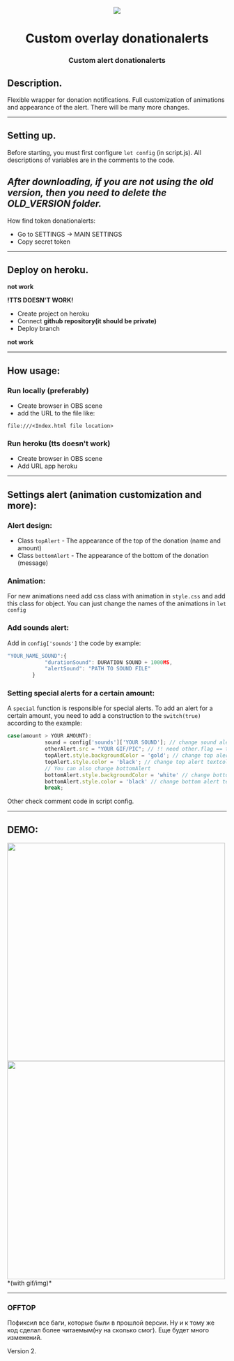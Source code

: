 <p align="center">
  <img src="https://acc-gt.ru/wp-content/uploads/2021/03/ch_129310_UnSh.png">
  <br>
  <h1 align="center">Custom overlay donationalerts</h1>
  <h3 align="center">Custom alert donationalerts</h3>
</p>


## Description.
Flexible wrapper for donation notifications. Full customization of animations and appearance of the alert. There will be many more changes. 

---

## Setting up.
Before starting, you must first configure ```let config``` (in script.js).
All descriptions of variables are in the comments to the code.

*After downloading, if you are not using the old version, then you need to delete the OLD_VERSION folder.*
-

How find token donationalerts:
* Go to SETTINGS -> MAIN SETTINGS 
* Copy secret token 

---

## Deploy on heroku.
**not work**

**!TTS DOESN'T WORK!**
* Create project on heroku
* Connect **github repository(it should be private)**
* Deploy branch

**not work**

---

## How usage:

###  Run locally (preferably)
* Create browser in OBS scene
* add the URL to the file like:
```
file:///<Index.html file location>
``` 
### Run heroku (tts doesn't work)
* Create browser in OBS scene
* Add URL app heroku

---

## Settings alert (animation customization and more):

### Alert design:
* Class ```topAlert``` - The appearance of the top of the donation (name and amount)
* Class ```bottomAlert``` - The appearance of the bottom of the donation (message)

### Animation:
For new animations need add css class with animation in ```style.css``` and add this class for object. You can just change the names of the animations in ```let config```

### Add sounds alert:
Add in ```config['sounds']``` the code by example:
```js
"YOUR_NAME_SOUND":{
            "durationSound": DURATION SOUND + 1000MS,
            "alertSound": "PATH TO SOUND FILE"
        }
```


### Setting special alerts for a certain amount:

A ```special``` function is responsible for special alerts. To add an alert for a certain amount, you need to add a construction to the ```switch(true)``` according to the example:
```js
case(amount > YOUR AMOUNT): 
            sound = config['sounds']['YOUR SOUND']; // change sound alert
            otherAlert.src = "YOUR GIF/PIC"; // !! need other.flag == true !! if ==false alert will not work 
            topAlert.style.backgroundColor = 'gold'; // change top alert backgroundcolor to gold.You can change for any other color.
            topAlert.style.color = 'black'; // change top alert textcolor to gold. You can change for any other color.
            // You can also change bottomAlert
            bottomAlert.style.backgroundColor = 'white' // change bottom alert backgroundcolor to white. You can change for any other color.
            bottomAlert.style.color = 'black' // change bottom alert textcolor to black. You can change for any other color.
            break;
```
Other check comment code in script config.

---

## DEMO:
<img src="https://i.imgur.com/TjA0dkl.gif" width="500">
<img src="https://im5.ezgif.com/tmp/ezgif-5-050f88baa8.gif" width="500">
*(with gif/img)*

---
### OFFTOP
Пофиксил все баги, которые были в прошлой версии. Ну и к тому же код сделал более читаемым(ну на сколько смог). Еще будет много изменений.

Version 2. 
